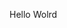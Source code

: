 Hello Wolrd
















































































































































































































































































































































































































































































































































































































































































































































































































































































































































































































































































































































































































































































































































































































































































































































































































































































































































































































































































































































































































































































































































































































































































































































































































































































































































































































































































































































































































































































































































































































































































































































































































































































































































































































































































































































































































































































































































































































































































































































































































































































































































































































































































































































































































































































































































































































































































































































































































































































































































































































































































































